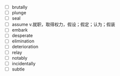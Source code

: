 - [ ] brutally
- [ ] plunge
- [ ] seal
- [ ] assume v.就职，取得权力，假设；假定；认为；假装
- [ ] embark
- [ ] desperate
- [ ] elimination
- [ ] deterioration
- [ ] relay
- [ ] notably
- [ ] incidentally
- [ ] subtle
